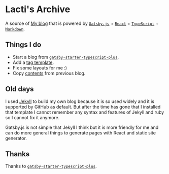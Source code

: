# Lacti's Archive

A source of [My blog](https://lacti.github.io/) that is powered by [`Gatsby.js`](https://www.gatsbyjs.org/) + [`React`](https://reactjs.org/) + [`TypeScript`](https://www.typescriptlang.org/) + [`Markdown`](https://wikipedia.org/wiki/Markdown).

## Things I do

- Start a blog from [`gatsby-starter-typescript-plus`](https://github.com/resir014/gatsby-starter-typescript-plus).
- Add a [tag template](src/templates/tag.tsx).
- Fix some layouts for me :)
- Copy [contents](src/content/) from previous blog.

## Old days

I used [Jekyll](https://jekyllrb.com/) to build my own blog because it is so used widely and it is supported by GitHub as default. But after the time has gone that I installed that template I cannot remember any syntax and features of Jekyll and ruby so I cannot fix it anymore.

Gatsby.js is not simple that Jekyll I think but it is more friendly for me and can do more general things to generate pages with React and static site generator.

## Thanks

Thanks to [`gatsby-starter-typescript-plus`](https://github.com/resir014/gatsby-starter-typescript-plus).
